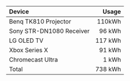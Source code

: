 | Device | Usage |
| :- | -: |
| Benq TK810 Projector | 110kWh |
| Sony STR-DN1080 Receiver | 96 kWh |
| LG OLED TV | 117 kWh |
| Xbox Series X | 91 kWh |
| Chromecast Ultra | 1 kWh |
| Total | 738 kWh |